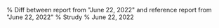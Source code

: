 % Diff between report from "June 22, 2022" and reference report from "June 22, 2022"
% Strudy
% June 22, 2022


